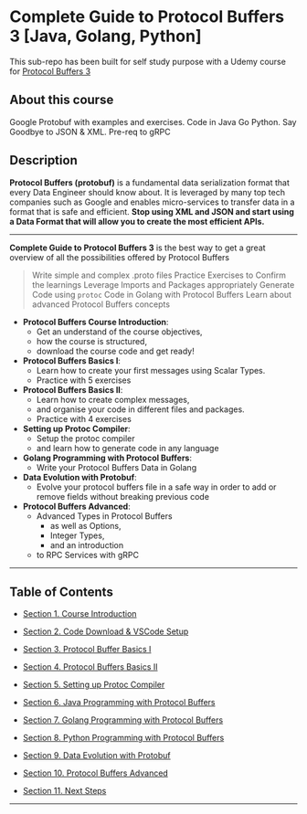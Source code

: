# Complete Guide to Protocol Buffers 3 [Java, Golang, Python]

This sub-repo has been built for self study purpose with a Udemy course for [Protocol Buffers 3](https://www.udemy.com/protocol-buffers/learn/v4/overview)

## About this course

Google Protobuf with examples and exercises. Code in Java Go Python. Say Goodbye to JSON & XML. Pre-req to gRPC

## Description

**Protocol Buffers (protobuf)** is a fundamental data serialization format that every Data Engineer should know about. It is leveraged by many top tech companies such as Google and enables micro-services to transfer data in a format that is safe and efficient. **Stop using XML and JSON and start using a Data Format that will allow you to create the most efficient APIs.**

---

**Complete Guide to Protocol Buffers 3** is the best way to get a great overview of all the possibilities offered by Protocol Buffers

> Write simple and complex .proto files
> Practice Exercises to Confirm the learnings
> Leverage Imports and Packages appropriately
> Generate Code using `protoc`
> Code in Golang with Protocol Buffers
> Learn about advanced Protocol Buffers concepts

* **Protocol Buffers Course Introduction**:
  * Get an understand of the course objectives,
  * how the course is structured,
  * download the course code and get ready!
* **Protocol Buffers Basics I**:
  * Learn how to create your first messages using Scalar Types. 
  * Practice with 5 exercises
* **Protocol Buffers Basics II**:
  * Learn how to create complex messages,
  * and organise your code in different files and packages.
  * Practice with 4 exercises
* **Setting up Protoc Compiler**:
  * Setup the protoc compiler 
  * and learn how to generate code in any language
* **Golang Programming with Protocol Buffers**:
  * Write your Protocol Buffers Data in Golang
* **Data Evolution with Protobuf**:
  * Evolve your protocol buffers file in a safe way in order to add or remove fields without breaking previous code
* **Protocol Buffers Advanced**:
  * Advanced Types in Protocol Buffers
    * as well as Options,
    * Integer Types,
    * and an introduction
  * to RPC Services with gRPC

---

## Table of Contents

* [Section 1. Course Introduction](01-course-introduction/README.md)

* [Section 2. Code Download & VSCode Setup](02-code-download-and-vscode-setup/README.md)

* [Section 3. Protocol Buffer Basics I](03-protocol-buffers-basics-i/README.md)
  
* [Section 4. Protocol Buffers Basics II](04-protocol-buffers-basics-ii/README.md)

* [Section 5. Setting up Protoc Compiler](05-setting-up-protoc-compiler/README.md)

* [Section 6. Java Programming with Protocol Buffers](06-java-programming-with-protocol-buffers/README.md)

* [Section 7. Golang Programming with Protocol Buffers](07-golang-programming-with-protocol-buffers/README.md)

* [Section 8. Python Programming with Protocol Buffers](08-python-programming-with-protobol-buffers/README.md)

* [Section 9. Data Evolution with Protobuf](09-data-evolution-with-protobuf/README.md)

* [Section 10. Protocol Buffers Advanced](10-protocol-buffers-advanced/README.md)

* [Section 11. Next Steps](11-next-steps/README.md)

---
